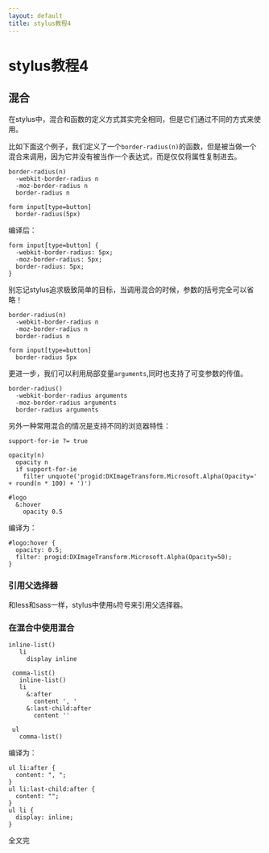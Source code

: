 ```yaml
---
layout: default
title: stylus教程4
---
```

stylus教程4
===============

混合
---------------

在stylus中，混合和函数的定义方式其实完全相同，但是它们通过不同的方式来使用。

比如下面这个例子，我们定义了一个`border-radius(n)`的函数，但是被当做一个混合来调用，因为它并没有被当作一个表达式，而是仅仅将属性复制进去。

    border-radius(n)
      -webkit-border-radius n
      -moz-border-radius n
      border-radius n

    form input[type=button]
      border-radius(5px)

编译后：

    form input[type=button] {
      -webkit-border-radius: 5px;
      -moz-border-radius: 5px;
      border-radius: 5px;
    }

别忘记stylus追求极致简单的目标，当调用混合的时候，参数的括号完全可以省略！

    border-radius(n)
      -webkit-border-radius n
      -moz-border-radius n
      border-radius n

    form input[type=button]
      border-radius 5px

更进一步，我们可以利用局部变量`arguments`,同时也支持了可变参数的传值。

    border-radius()
      -webkit-border-radius arguments
      -moz-border-radius arguments
      border-radius arguments

另外一种常用混合的情况是支持不同的浏览器特性：

    support-for-ie ?= true

    opacity(n)
      opacity n
      if support-for-ie
        filter unquote('progid:DXImageTransform.Microsoft.Alpha(Opacity=' + round(n * 100) + ')')

    #logo
      &:hover
        opacity 0.5

编译为：

    #logo:hover {
      opacity: 0.5;
      filter: progid:DXImageTransform.Microsoft.Alpha(Opacity=50);
    }

### 引用父选择器

和less和sass一样，stylus中使用`&`符号来引用父选择器。

### 在混合中使用混合

    inline-list()
       li
         display inline

     comma-list()
       inline-list()
       li
         &:after
           content ', '
         &:last-child:after
           content ''

     ul
       comma-list()

编译为：

    ul li:after {
      content: ", ";
    }
    ul li:last-child:after {
      content: "";
    }
    ul li {
      display: inline;
    }

全文完